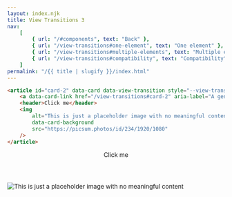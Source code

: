 ```yaml
---
layout: index.njk
title: View Transitions 3
nav:
    [
        { url: "/#components", text: "Back" },
        { url: "/view-transitions#one-element", text: "One element" },
        { url: "/view-transitions#multiple-elements", text: "Multiple elements" },
        { url: "/view-transitions#compatibility", text: "Compatibility" },
    ]
permalink: "/{{ title | slugify }}/index.html"
---
```


<script type="speculationrules">
{
  "prerender": [
    {
      "source": "list",
      "urls": ["/view-transitions"]
    }
  ]
}
</script>

```html
<article id="card-2" data-card data-view-transition style="--view-transition-name: card-2">
	<a data-card-link href="/view-transitions#card-2" aria-label="A generic card"></a>
	<header>Click me</header>
	<img
		alt="This is just a placeholder image with no meaningful content"
		data-card-background
		src="https://picsum.photos/id/234/1920/1080"
	/>
</article>
```

<article id="card-2" data-card data-view-transition style="--view-transition-name: card-2">
    <a data-card-link href="/view-transitions#card-2" aria-label="A generic card"></a>
    <header>Click me</header>
    <img alt="This is just a placeholder image with no meaningful content" data-card-background src="https://picsum.photos/id/234/1920/1080">
</article>
